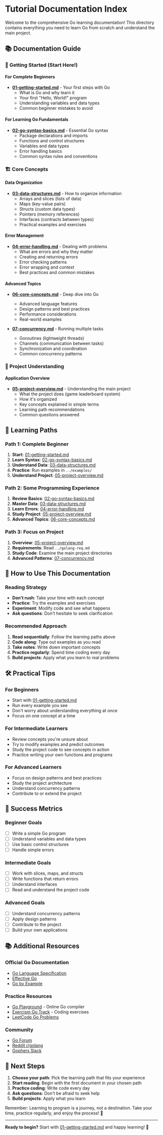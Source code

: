 # Tutorial Documentation Index

Welcome to the comprehensive Go learning documentation! This directory contains everything you need to learn Go from scratch and understand the main project.

## 📚 Documentation Guide

### 🚀 Getting Started (Start Here!)

#### For Complete Beginners
- **[01-getting-started.md](01-getting-started.md)** - Your first steps with Go
  - What is Go and why learn it
  - Your first "Hello, World!" program
  - Understanding variables and data types
  - Common beginner mistakes to avoid

#### For Learning Go Fundamentals
- **[02-go-syntax-basics.md](02-go-syntax-basics.md)** - Essential Go syntax
  - Package declarations and imports
  - Functions and control structures
  - Variables and data types
  - Error handling basics
  - Common syntax rules and conventions

### 🏗️ Core Concepts

#### Data Organization
- **[03-data-structures.md](03-data-structures.md)** - How to organize information
  - Arrays and slices (lists of data)
  - Maps (key-value pairs)
  - Structs (custom data types)
  - Pointers (memory references)
  - Interfaces (contracts between types)
  - Practical examples and exercises

#### Error Management
- **[04-error-handling.md](04-error-handling.md)** - Dealing with problems
  - What are errors and why they matter
  - Creating and returning errors
  - Error checking patterns
  - Error wrapping and context
  - Best practices and common mistakes

#### Advanced Topics
- **[06-core-concepts.md](06-core-concepts.md)** - Deep dive into Go
  - Advanced language features
  - Design patterns and best practices
  - Performance considerations
  - Real-world examples

- **[07-concurrency.md](07-concurrency.md)** - Running multiple tasks
  - Goroutines (lightweight threads)
  - Channels (communication between tasks)
  - Synchronization and coordination
  - Common concurrency patterns

### 🎯 Project Understanding

#### Application Overview
- **[05-project-overview.md](05-project-overview.md)** - Understanding the main project
  - What the project does (game leaderboard system)
  - How it's organized
  - Key concepts explained in simple terms
  - Learning path recommendations
  - Common questions answered

## 🎯 Learning Paths

### Path 1: Complete Beginner
1. **Start**: [01-getting-started.md](01-getting-started.md)
2. **Learn Syntax**: [02-go-syntax-basics.md](02-go-syntax-basics.md)
3. **Understand Data**: [03-data-structures.md](03-data-structures.md)
4. **Practice**: Run examples in `../examples/`
5. **Understand Project**: [05-project-overview.md](05-project-overview.md)

### Path 2: Some Programming Experience
1. **Review Basics**: [02-go-syntax-basics.md](02-go-syntax-basics.md)
2. **Master Data**: [03-data-structures.md](03-data-structures.md)
3. **Learn Errors**: [04-error-handling.md](04-error-handling.md)
4. **Study Project**: [05-project-overview.md](05-project-overview.md)
5. **Advanced Topics**: [06-core-concepts.md](06-core-concepts.md)

### Path 3: Focus on Project
1. **Overview**: [05-project-overview.md](05-project-overview.md)
2. **Requirements**: Read `../golang-req.md`
3. **Study Code**: Examine the main project directories
4. **Advanced Patterns**: [07-concurrency.md](07-concurrency.md)

## 📖 How to Use This Documentation

### Reading Strategy
- **Don't rush**: Take your time with each concept
- **Practice**: Try the examples and exercises
- **Experiment**: Modify code and see what happens
- **Ask questions**: Don't hesitate to seek clarification

### Recommended Approach
1. **Read sequentially**: Follow the learning paths above
2. **Code along**: Type out examples as you read
3. **Take notes**: Write down important concepts
4. **Practice regularly**: Spend time coding every day
5. **Build projects**: Apply what you learn to real problems

## 🛠️ Practical Tips

### For Beginners
- Start with [01-getting-started.md](01-getting-started.md)
- Run every example you see
- Don't worry about understanding everything at once
- Focus on one concept at a time

### For Intermediate Learners
- Review concepts you're unsure about
- Try to modify examples and predict outcomes
- Study the project code to see concepts in action
- Practice writing your own functions and programs

### For Advanced Learners
- Focus on design patterns and best practices
- Study the project architecture
- Understand concurrency patterns
- Contribute to or extend the project

## 🎯 Success Metrics

### Beginner Goals
- [ ] Write a simple Go program
- [ ] Understand variables and data types
- [ ] Use basic control structures
- [ ] Handle simple errors

### Intermediate Goals
- [ ] Work with slices, maps, and structs
- [ ] Write functions that return errors
- [ ] Understand interfaces
- [ ] Read and understand the project code

### Advanced Goals
- [ ] Understand concurrency patterns
- [ ] Apply design patterns
- [ ] Contribute to the project
- [ ] Build your own applications

## 📚 Additional Resources

### Official Go Documentation
- [Go Language Specification](https://golang.org/ref/spec)
- [Effective Go](https://golang.org/doc/effective_go.html)
- [Go by Example](https://gobyexample.com/)

### Practice Resources
- [Go Playground](https://play.golang.org/) - Online Go compiler
- [Exercism Go Track](https://exercism.io/tracks/go) - Coding exercises
- [LeetCode Go Problems](https://leetcode.com/problemset/all/?languageTags=golang)

### Community
- [Go Forum](https://forum.golangbridge.org/)
- [Reddit r/golang](https://reddit.com/r/golang)
- [Gophers Slack](https://invite.slack.golangbridge.org/)

## 🚀 Next Steps

1. **Choose your path**: Pick the learning path that fits your experience
2. **Start reading**: Begin with the first document in your chosen path
3. **Practice coding**: Write code every day
4. **Ask questions**: Don't be afraid to seek help
5. **Build projects**: Apply what you learn

Remember: Learning to program is a journey, not a destination. Take your time, practice regularly, and enjoy the process! 🎉

---

**Ready to begin?** Start with [01-getting-started.md](01-getting-started.md) and happy learning! 🚀
